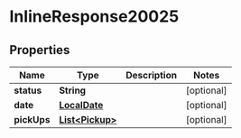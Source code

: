 
# InlineResponse20025

## Properties
Name | Type | Description | Notes
------------ | ------------- | ------------- | -------------
**status** | **String** |  |  [optional]
**date** | [**LocalDate**](LocalDate.md) |  |  [optional]
**pickUps** | [**List&lt;Pickup&gt;**](Pickup.md) |  |  [optional]



